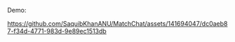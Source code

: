 Demo:

https://github.com/SaquibKhanANU/MatchChat/assets/141694047/dc0aeb87-f34d-4771-983d-9e89ec1513db

